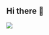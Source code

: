 ## Hi there 👋

<div>
  <i class="devicon-react-original" width="60"></i>
  <img src="https://cdn.jsdelivr.net/gh/devicons/devicon@latest/icons/javascript/javascript-original.svg" />     
</div>
